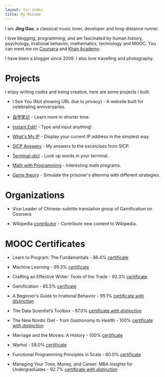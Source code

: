 ```yaml
---
layout: for-index
title: My Résumé
---
```


I am **Jing Guo**, a classical music lover, developer and long-distance runner.

I love blogging, programming, and am fascinated by human history, psychology, irrational behavior, mathematics, technology and MOOC. You can meet me on [Coursera](https://www.coursera.org/user/i/faf6474432089b8d58309eb2c83b5cc7) and [Khan Academy](https://www.khanacademy.org/profile/guojing/).

I have been a blogger since 2009. I also love travelling and photography.

Projects
=====

I enjoy writing codes and being creative, here are some projects I built:

* I See You (Not showing URL due to privacy) - A website built for celebrating anniversaries.

* [自学笔记](http://notes.guoj.org/) - Learn more in shorter time.

* [Instant Edit!](http://instantedit.github.io/) - Type and input anything!

* [What's My IP](http://ip.guoj.org/) - Display your current IP address in the simplest way.

* [SICP Answers](https://github.com/guojing0/SICP-Answers) - My answers to the excercises from SICP.

* [Terminal-dict](https://github.com/guojing0/terminal-dict/) - Look up words in your terminal.

* [Math with Programming](https://github.com/guojing0/Math-with-Programming) - Interesting math programs.

* [Game theory](https://github.com/guojing0/game-theory) - Simulate the prisoner's dilemma with different strategies.

Organizations
=====

* Vice Leader of Chinese-subtitle translation group of Gamification on Coursera

* Wikipedia [contributor](http://zh.wikipedia.org/wiki/User:Guojkiwi) - Contribute new content to Wikipedia.

MOOC Certificates
=====

* Learn to Program: The Fundamentals - 86.4% [certificate](/images/coursera-prog.pdf)

* Machine Learning - 99.3% [certificate](/images/coursera-ml.pdf)

* Crafting an Effective Writer: Tools of the Trade - 92.3% [certificate](/images/coursera-writing.pdf)

* Gamification - 85.5% [cerificate](/images/coursera-gamification.pdf)

* A Beginner's Guide to Irrational Behavior - 95.1% [certificate *with distinction*](/images/coursera-irrational.pdf)

* The Data Scientist’s Toolbox - 97.0% [certificate *with distinction*](/images/coursera-databox.pdf)

* The New Nordic Diet - from Gastronomy to Health - 100% [certificate *with distinction*](/images/coursera-nordic.pdf)

* Marriage and the Movies: A History - 100% [certificate](/images/coursera-marriage.pdf)

* Warhol - 58.0% [certificate](/images/coursera-warhol.pdf)

* Functional Programming Principles in Scala - 60.0% [certificate](/images/coursera-scala.pdf)

* Managing Your Time, Money, and Career: MBA Insights for Undergraduates - 92.7% [certificate *with distinction*](/images/coursera-money.pdf)
